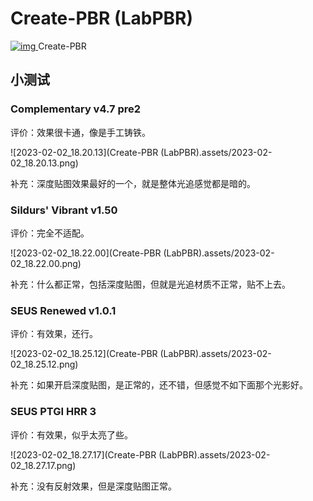 # Create-PBR (LabPBR)

[ ![img](https://media.forgecdn.net/avatars/thumbnails/615/599/64/64/638001605381782880.png) ](https://www.curseforge.com/minecraft/texture-packs/create-pbr)Create-PBR



## 小测试

### Complementary v4.7 pre2

评价：效果很卡通，像是手工铸铁。

![2023-02-02_18.20.13](Create-PBR (LabPBR).assets/2023-02-02_18.20.13.png)

补充：深度贴图效果最好的一个，就是整体光追感觉都是暗的。

### Sildurs' Vibrant v1.50

评价：完全不适配。

![2023-02-02_18.22.00](Create-PBR (LabPBR).assets/2023-02-02_18.22.00.png)

补充：什么都正常，包括深度贴图，但就是光追材质不正常，贴不上去。

### SEUS Renewed v1.0.1

评价：有效果，还行。

![2023-02-02_18.25.12](Create-PBR (LabPBR).assets/2023-02-02_18.25.12.png)

补充：如果开启深度贴图，是正常的，还不错，但感觉不如下面那个光影好。

### SEUS PTGI HRR 3

评价：有效果，似乎太亮了些。

![2023-02-02_18.27.17](Create-PBR (LabPBR).assets/2023-02-02_18.27.17.png)

补充：没有反射效果，但是深度贴图正常。